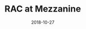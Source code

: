 ---
date: '2018-10-27'
artist: RAC
festival: ''
venue: Mezzanine
city: San Francisco
state: CA
country: USA
price: $36.90
solo: 'No'
title: RAC at Mezzanine
slug: 2018-10-27-rac
cover: ''
genre: ''
category: show
tags: []
created: 02/15/2019
artists:
  - RAC
  - JackLNDN
  - Electric Treasure
  - Hobson
openers:
  - JackLNDN
  - Electric Treasure
  - Hobson
---